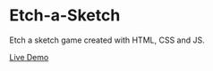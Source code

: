 # Etch-a-Sketch
Etch a sketch game created with HTML, CSS and JS.

[Live Demo](https://link-url-here.org)

